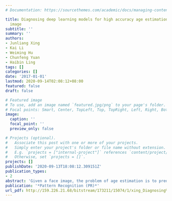 ```yaml
---
# Documentation: https://sourcethemes.com/academic/docs/managing-content/

title: Diagnosing deep learning models for high accuracy age estimation from a single
  image
subtitle: ''
summary: ''
authors:
- Junliang Xing
- Kai Li
- Weiming Hu
- Chunfeng Yuan
- Haibin Ling
tags: []
categories: []
date: '2017-01-01'
lastmod: 2020-09-14T02:08:12+08:00
featured: false
draft: false

# Featured image
# To use, add an image named `featured.jpg/png` to your page's folder.
# Focal points: Smart, Center, TopLeft, Top, TopRight, Left, Right, BottomLeft, Bottom, BottomRight.
image:
  caption: ''
  focal_point: ''
  preview_only: false

# Projects (optional).
#   Associate this post with one or more of your projects.
#   Simply enter your project's folder or file name without extension.
#   E.g. `projects = ["internal-project"]` references `content/project/deep-learning/index.md`.
#   Otherwise, set `projects = []`.
projects: []
publishDate: '2020-09-13T18:08:12.309151Z'
publication_types:
- 2
abstract: 'Given a face image, the problem of age estimation is to predict the actual age from the visual appearance of the face. In this work, we investigate this problem by means of the deep learning techniques. We comprehensively diagnose the training and evaluating procedures of the deep learning models for age estimation on two of the largest datasets. Our diagnosis includes three different kinds of formulations for the age estimation problem using five most representative loss functions, as well as three different architectures to incorporate multi-task learning with race and gender classification. We start our diagnoses process from a simple baseline architecture from previous work. With appropriate problem formulation and loss function, we obtain state-of-the-art performance with the simple baseline architecture. By further incorporating our newly proposed deep multi-task learning architecture, the age estimation performance is further improved with high-accuracy race and gender classification results obtained simultaneously. With all the insights gained from the diagnosing process, we finally build a deep multi-task age estimation model which obtains a MAE of 2.96 on the Morph II dataset and 5.75 on the WebFace dataset, both of which improve previous best results by a large margin.'
publication: '*Pattern Recognition (PR)*'
url_pdf: http://159.226.21.68/bitstream/173211/15074/1/xing_Diagnosing%20deep%20learning%20models%20for%20high%20accuracy%20age%20estimation%20from%20a%20single%20image.pdf
---
```

